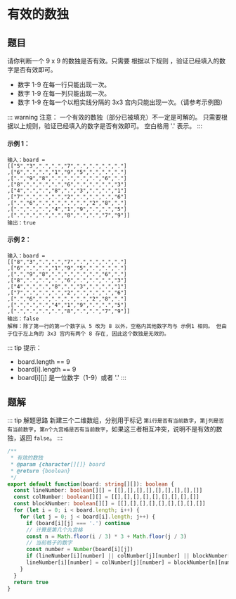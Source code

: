 # 有效的数独
## 题目
请你判断一个 9 x 9 的数独是否有效。只需要 根据以下规则 ，验证已经填入的数字是否有效即可。

- 数字 1-9 在每一行只能出现一次。
- 数字 1-9 在每一列只能出现一次。
- 数字 1-9 在每一个以粗实线分隔的 3x3 宫内只能出现一次。（请参考示例图）


::: warning 注意：
一个有效的数独（部分已被填充）不一定是可解的。
只需要根据以上规则，验证已经填入的数字是否有效即可。
空白格用 '.' 表示。
:::

#### 示例 1：
```
输入：board =
[["5","3",".",".","7",".",".",".","."]
,["6",".",".","1","9","5",".",".","."]
,[".","9","8",".",".",".",".","6","."]
,["8",".",".",".","6",".",".",".","3"]
,["4",".",".","8",".","3",".",".","1"]
,["7",".",".",".","2",".",".",".","6"]
,[".","6",".",".",".",".","2","8","."]
,[".",".",".","4","1","9",".",".","5"]
,[".",".",".",".","8",".",".","7","9"]]
输出：true
```

#### 示例 2：
```
输入：board =
[["8","3",".",".","7",".",".",".","."]
,["6",".",".","1","9","5",".",".","."]
,[".","9","8",".",".",".",".","6","."]
,["8",".",".",".","6",".",".",".","3"]
,["4",".",".","8",".","3",".",".","1"]
,["7",".",".",".","2",".",".",".","6"]
,[".","6",".",".",".",".","2","8","."]
,[".",".",".","4","1","9",".",".","5"]
,[".",".",".",".","8",".",".","7","9"]]
输出：false
解释：除了第一行的第一个数字从 5 改为 8 以外，空格内其他数字均与 示例1 相同。 但由于位于左上角的 3x3 宫内有两个 8 存在, 因此这个数独是无效的。
```

::: tip 提示：
- board.length == 9
- board[i].length == 9
- board[i][j] 是一位数字（1-9）或者 '.'
:::

## 题解
::: tip 解题思路
新建三个二维数组，分别用于标记 `第i行是否有当前数字`，`第j列是否有当前数字`，`第n个九宫格是否有当前数字`，如果这三者相互冲突，说明不是有效的数独，返回 `false`。
:::

```ts
/**
 * 有效的数独
 * @param {character[][]} board
 * @return {boolean}
 */
export default function(board: string[][]): boolean {
  const lineNumber: boolean[][] = [[],[],[],[],[],[],[],[],[]]
  const colNumber: boolean[][] = [[],[],[],[],[],[],[],[],[]]
  const blockNumber: boolean[][] = [[],[],[],[],[],[],[],[],[]]
  for (let i = 0; i < board.length; i++) {
    for (let j = 0; j < board[i].length; j++) {
      if (board[i][j] === '.') continue
      // 计算是第几个九宫格
      const n = Math.floor(i / 3) * 3 + Math.floor(j / 3)
      // 当前格子的数字
      const number = Number(board[i][j])
      if (lineNumber[i][number] || colNumber[j][number] || blockNumber[n][number]) return false
      lineNumber[i][number] = colNumber[j][number] = blockNumber[n][number] = true
    }
  }
  return true
}
```
